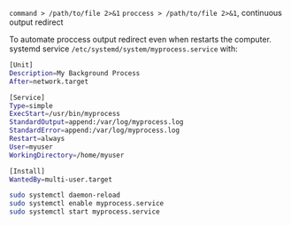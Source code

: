 
`command > /path/to/file 2>&1`
`proccess > /path/to/file 2>&1`, continuous output redirect


To automate proccess output redirect even when restarts the computer.
systemd service `/etc/systemd/system/myprocess.service` with:

```bash 
[Unit]
Description=My Background Process
After=network.target

[Service]
Type=simple
ExecStart=/usr/bin/myprocess
StandardOutput=append:/var/log/myprocess.log
StandardError=append:/var/log/myprocess.log
Restart=always
User=myuser
WorkingDirectory=/home/myuser

[Install]
WantedBy=multi-user.target
```

```bash
sudo systemctl daemon-reload
sudo systemctl enable myprocess.service
sudo systemctl start myprocess.service
```